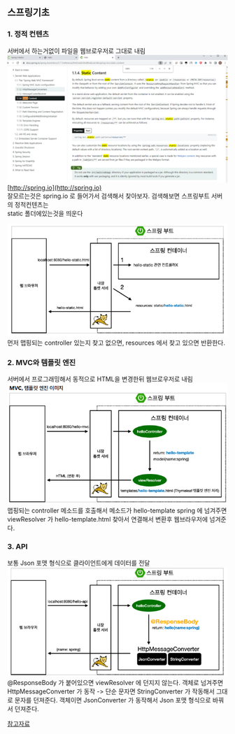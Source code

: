 ## 스프링기초

### 1. 정적 컨텐츠
서버에서 하는거없이 파일을 웹브로우저로 그대로 내림  
<img src="img/스프링기초1.PNG">  
[http://spring.io](http://spring.io)  
잘모르는것은 spring.io 로 들어가서 검색해서 찾아보자. 검색해보면 스프링부트 서버의 정적컨텐츠는  
static 폴더에있는것을 띄운다

<img src="img/스프링기초2.PNG">  
먼저 맵핑되는 controller 있는지 찾고 없으면, resources 에서 찾고 있으면 반환한다.


### 2. MVC와 템플릿 엔진
서버에서 프로그래밍해서 동적으로 HTML을 변경한뒤 웹브로우저로 내림  
<img src="img/스프링기초3.PNG">  
맵핑되는 controller 메소드를 호출해서 메소드가 hello-template spring 에 넘겨주면  
viewResolver 가 hello-template.html 찾아서 연결해서 변환후 웹브라우저에 넘겨준다.

### 3. API
보통 Json 포맷 형식으로 클라이언트에게 데이터를 전달
<img src="img/스프링기초4.PNG">  
@ResponseBody 가 붙어있으면 viewResolver 에 던지지 않는다. 
객체로 넘겨주면 HttpMessageConverter 가 동작 -> 단순 문자면 StringConverter 가 작동해서
그대로 문자를 던져준다. 객체이면 JsonConverter 가 동작해서 Json 포맷 형식으로 바꿔서 던져준다.

[참고자료](https://www.inflearn.com/course/%EC%8A%A4%ED%94%84%EB%A7%81-%EC%9E%85%EB%AC%B8-%EC%8A%A4%ED%94%84%EB%A7%81%EB%B6%80%ED%8A%B8)